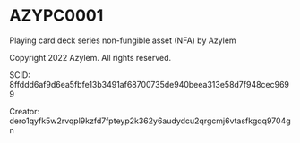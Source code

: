 # AZYPC0001
Playing card deck series non-fungible asset (NFA) by Azylem

Copyright 2022 Azylem. All rights reserved.

SCID: 8ffddd6af9d6ea5fbfe13b3491af68700735de940beea313e58d7f948cec9699

Creator: dero1qyfk5w2rvqpl9kzfd7fpteyp2k362y6audydcu2qrgcmj6vtasfkgqq9704gn
